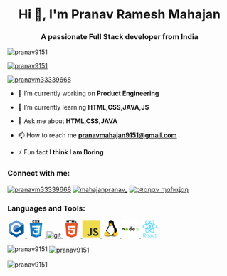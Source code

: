 
<h1 align="center">Hi 👋, I'm Pranav Ramesh Mahajan</h1>
<h3 align="center">A passionate Full Stack developer from India</h3>

<p align="left"> <img src="https://komarev.com/ghpvc/?username=pranav9151&label=Profile%20views&color=0e75b6&style=flat" alt="pranav9151" /> </p>

<p align="left"> <a href="https://github.com/ryo-ma/github-profile-trophy"><img src="https://github-profile-trophy.vercel.app/?username=pranav9151" alt="pranav9151" /></a> </p>

<p align="left"> <a href="https://twitter.com/pranavm33339668" target="blank"><img src="https://img.shields.io/twitter/follow/pranavm33339668?logo=twitter&style=for-the-badge" alt="pranavm33339668" /></a> </p>

- 🔭 I’m currently working on **Product Engineering**

- 🌱 I’m currently learning **HTML,CSS,JAVA,JS**

- 💬 Ask me about **HTML,CSS,JAVA**

- 📫 How to reach me **pranavmahajan9151@gmail.com**

- ⚡ Fun fact **I think I am Boring**

<h3 align="left">Connect with me:</h3>
<p align="left">
<a href="https://twitter.com/pranavm33339668" target="blank"><img align="center" src="https://raw.githubusercontent.com/rahuldkjain/github-profile-readme-generator/master/src/images/icons/Social/twitter.svg" alt="pranavm33339668" height="30" width="40" /></a>
<a href="https://instagram.com/mahajanpranav_" target="blank"><img align="center" src="https://raw.githubusercontent.com/rahuldkjain/github-profile-readme-generator/master/src/images/icons/Social/instagram.svg" alt="mahajanpranav_" height="30" width="40" /></a>
<a href="https://www.youtube.com/c/ρ૨αɳαѵ ɱαɦαʝαɳ" target="blank"><img align="center" src="https://raw.githubusercontent.com/rahuldkjain/github-profile-readme-generator/master/src/images/icons/Social/youtube.svg" alt="ρ૨αɳαѵ ɱαɦαʝαɳ" height="30" width="40" /></a>
</p>

<h3 align="left">Languages and Tools:</h3>
<p align="left"> <a href="https://www.cprogramming.com/" target="_blank"> <img src="https://raw.githubusercontent.com/devicons/devicon/master/icons/c/c-original.svg" alt="c" width="40" height="40"/> </a> <a href="https://www.w3schools.com/css/" target="_blank"> <img src="https://raw.githubusercontent.com/devicons/devicon/master/icons/css3/css3-original-wordmark.svg" alt="css3" width="40" height="40"/> </a> <a href="https://git-scm.com/" target="_blank"> <img src="https://www.vectorlogo.zone/logos/git-scm/git-scm-icon.svg" alt="git" width="40" height="40"/> </a> <a href="https://www.w3.org/html/" target="_blank"> <img src="https://raw.githubusercontent.com/devicons/devicon/master/icons/html5/html5-original-wordmark.svg" alt="html5" width="40" height="40"/> </a> <a href="https://developer.mozilla.org/en-US/docs/Web/JavaScript" target="_blank"> <img src="https://raw.githubusercontent.com/devicons/devicon/master/icons/javascript/javascript-original.svg" alt="javascript" width="40" height="40"/> </a> <a href="https://www.linux.org/" target="_blank"> <img src="https://raw.githubusercontent.com/devicons/devicon/master/icons/linux/linux-original.svg" alt="linux" width="40" height="40"/> </a> <a href="https://nodejs.org" target="_blank"> <img src="https://raw.githubusercontent.com/devicons/devicon/master/icons/nodejs/nodejs-original-wordmark.svg" alt="nodejs" width="40" height="40"/> </a> <a href="https://reactjs.org/" target="_blank"> <img src="https://raw.githubusercontent.com/devicons/devicon/master/icons/react/react-original-wordmark.svg" alt="react" width="40" height="40"/> </a> </p>

<p><img align="left" src="https://github-readme-stats.vercel.app/api/top-langs?username=pranav9151&show_icons=true&locale=en&layout=compact" alt="pranav9151" /></p>

<p>&nbsp;<img align="center" src="https://github-readme-stats.vercel.app/api?username=pranav9151&show_icons=true&locale=en" alt="pranav9151" /></p>

<p><img align="center" src="https://github-readme-streak-stats.herokuapp.com/?user=pranav9151&" alt="pranav9151" /></p>


<!---
Pranav9151/Pranav9151 is a ✨ special ✨ repository because its `README.md` (this file) appears on your GitHub profile.
You can click the Preview link to take a look at your changes.
--->
